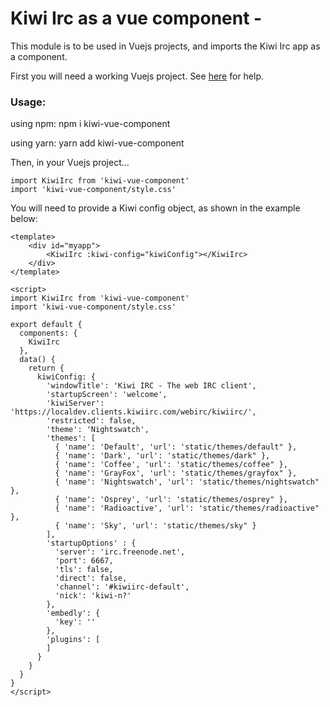 # Kiwi Irc as a vue component -

This module is to be used in Vuejs projects, and imports the Kiwi Irc app as a component.


First you will need a working Vuejs project. See [here](https://github.com/vuejs-templates/webpack) for help.

### Usage:
using npm:
    npm i kiwi-vue-component

using yarn:
    yarn add kiwi-vue-component

Then, in your Vuejs project...

    import KiwiIrc from 'kiwi-vue-component'
    import 'kiwi-vue-component/style.css'

You will need to provide a Kiwi config object, as shown in the example below:

    <template>
        <div id="myapp">
            <KiwiIrc :kiwi-config="kiwiConfig"></KiwiIrc>
        </div>
    </template>

    <script>
    import KiwiIrc from 'kiwi-vue-component'
    import 'kiwi-vue-component/style.css'

    export default {
      components: {
        KiwiIrc
      },
      data() {
        return {
          kiwiConfig: {
            'windowTitle': 'Kiwi IRC - The web IRC client',
            'startupScreen': 'welcome',
            'kiwiServer': 'https://localdev.clients.kiwiirc.com/webirc/kiwiirc/',
            'restricted': false,
            'theme': 'Nightswatch',
            'themes': [
              { 'name': 'Default', 'url': 'static/themes/default" },
              { 'name': 'Dark', 'url': 'static/themes/dark" },
              { 'name': 'Coffee', 'url': 'static/themes/coffee" },
              { 'name': 'GrayFox', 'url': 'static/themes/grayfox" },
              { 'name': 'Nightswatch', 'url': 'static/themes/nightswatch" },
              { 'name': 'Osprey', 'url': 'static/themes/osprey" },
              { 'name': 'Radioactive', 'url': 'static/themes/radioactive" },
              { 'name': 'Sky', 'url': 'static/themes/sky" }
            ],
            'startupOptions' : {
              'server': 'irc.freenode.net',
              'port': 6667,
              'tls': false,
              'direct': false,
              'channel': '#kiwiirc-default',
              'nick': 'kiwi-n?'
            },
            'embedly': {
              'key': ''
            },
            'plugins': [
            ]
          }
        }
      }
    }
    </script>



